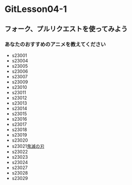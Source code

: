 # GitLesson04-1
## フォーク、プルリクエストを使ってみよう

### あなたのおすすめのアニメを教えてください

* s23001
* s23004
* s23005
* s23006
* s23007
* s23009
* s23010
* s23011
* s23012
* s23013
* s23014
* s23015
* s23016
* s23017
* s23018
* s23019
* s23020
* s23021[鬼滅の刃](https://kimetsu.com/)
* s23022
* s23023
* s23024
* s23027
* s23028
* s23029
